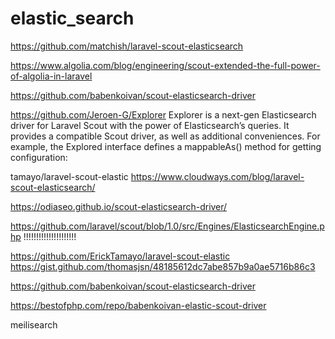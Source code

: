 # elastic_search

<!-- Contenuto migrato da _docs/elastic_search.txt -->

https://github.com/matchish/laravel-scout-elasticsearch

https://www.algolia.com/blog/engineering/scout-extended-the-full-power-of-algolia-in-laravel

https://github.com/babenkoivan/scout-elasticsearch-driver


https://github.com/Jeroen-G/Explorer
Explorer is a next-gen Elasticsearch driver for Laravel Scout with
the power of Elasticsearch’s queries.
It provides a compatible Scout driver, as well as additional conveniences.
For example, the Explored interface defines a mappableAs() method for getting configuration:


 tamayo/laravel-scout-elastic
https://www.cloudways.com/blog/laravel-scout-elasticsearch/


https://odiaseo.github.io/scout-elasticsearch-driver/



https://github.com/laravel/scout/blob/1.0/src/Engines/ElasticsearchEngine.php    !!!!!!!!!!!!!!!!!!!!!



https://github.com/ErickTamayo/laravel-scout-elastic
https://gist.github.com/thomasjsn/48185612dc7abe857b9a0ae5716b86c3

https://github.com/babenkoivan/scout-elasticsearch-driver

https://bestofphp.com/repo/babenkoivan-elastic-scout-driver




meilisearch






